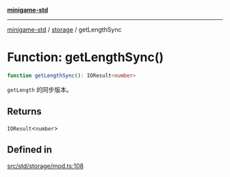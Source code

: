 [**minigame-std**](../../../README.md)

***

[minigame-std](../../../README.md) / [storage](../README.md) / getLengthSync

# Function: getLengthSync()

```ts
function getLengthSync(): IOResult<number>
```

`getLength` 的同步版本。

## Returns

`IOResult`\<`number`\>

## Defined in

[src/std/storage/mod.ts:108](https://github.com/JiangJie/minigame-std/blob/eeac001add8ab13d21bab6e48cf53f07cd0a9aad/src/std/storage/mod.ts#L108)
